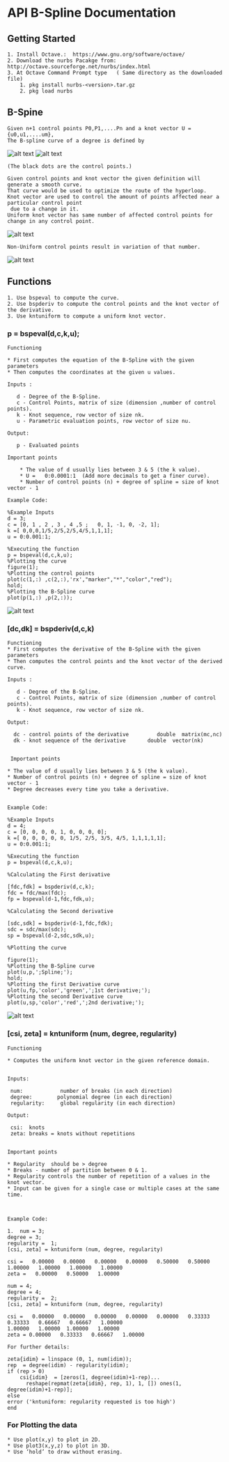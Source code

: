 # API B-Spline Documentation

## Getting Started

    1. Install Octave.:  https://www.gnu.org/software/octave/ 
    2. Download the nurbs Pacakge from:  http://octave.sourceforge.net/nurbs/index.html
    3. At Octave Command Prompt type   ( Same directory as the downloaded file)
        1. pkg install nurbs-<version>.tar.gz
        2. pkg load nurbs


## B-Spine

    Given n+1 control points P0,P1,....Pn and a knot vector U = {u0,u1,....um},
    The B-spline curve of a degree is defined by

![alt text](https://github.com/BITShyperloop/NumSim/blob/megcharu/bspline-curve-eqn.jpg "B-Spline Definition")
![alt text](https://github.com/BITShyperloop/NumSim/blob/megcharu/B-spline_curve.png "B-Spline")

    (The black dots are the control points.)

    Given control points and knot vector the given definition will generate a smooth curve.
    That curve would be used to optimize the route of the hyperloop.
    Knot vector are used to control the amount of points affected near a particular control point
     due to a change in it. 
    Uniform knot vector has same number of affected control points for change in any control point.  

![alt text](https://github.com/BITShyperloop/NumSim/blob/megcharu/uniform-knots.png "Uniform Knot Vector")
 
    Non-Uniform control points result in variation of that number.

![alt text](https://github.com/BITShyperloop/NumSim/blob/megcharu/non-uniform-knots.png "Non Uniform Knot Vector")

## Functions

    1. Use bspeval to compute the curve.
    2. Use bspderiv to compute the control points and the knot vector of the derivative.
    3. Use kntuniform to compute a uniform knot vector.


###  p = bspeval(d,c,k,u);

    
    Functioning 
    
    * First computes the equation of the B-Spline with the given parameters
    * Then computes the coordinates at the given u values.

    Inputs :

       d - Degree of the B-Spline.
       c - Control Points, matrix of size (dimension ,number of control points).
       k - Knot sequence, row vector of size nk.
       u - Parametric evaluation points, row vector of size nu.

    Output:

       p - Evaluated points

    Important points 

        * The value of d usually lies between 3 & 5 (the k value). 
        * U =   0:0.0001:1  (Add more decimals to get a finer curve).
        * Number of control points (n) + degree of spline = size of knot vector - 1

    Example Code:

    %Example Inputs 
    d = 3;
    c = [0, 1 , 2 , 3 , 4 ,5 ;   0, 1, -1, 0, -2, 1];
    k =[ 0,0,0,1/5,2/5,2/5,4/5,1,1,1];
    u = 0:0.001:1;
 
    %Executing the function
    p = bspeval(d,c,k,u);
    %Plotting the curve
    figure(1);
    %Plotting the control points 
    plot(c(1,:) ,c(2,:),'rx',"marker","*","color","red");
    hold;
    %Plotting the B-Spline curve
    plot(p(1,:) ,p(2,:));

![alt text](https://github.com/BITShyperloop/NumSim/blob/megcharu/bspeval.jpeg "bspeval graph")



### [dc,dk] = bspderiv(d,c,k)

    Functioning 
    * First computes the derivative of the B-Spline with the given parameters
    * Then computes the control points and the knot vector of the derived curve.
    
    Inputs :

       d - Degree of the B-Spline.
       c - Control Points, matrix of size (dimension ,number of control points).
       k - Knot sequence, row vector of size nk.

    Output:

      dc - control points of the derivative         double  matrix(mc,nc)
      dk - knot sequence of the derivative       double  vector(nk)


     Important points 

    * The value of d usually lies between 3 & 5 (the k value).
    * Number of control points (n) + degree of spline = size of knot vector - 1
    * Degree decreases every time you take a derivative. 


    Example Code:

    %Example Inputs 
    d = 4;
    c = [0, 0, 0, 0, 1, 0, 0, 0, 0];
    k =[ 0, 0, 0, 0, 0, 1/5, 2/5, 3/5, 4/5, 1,1,1,1,1];
    u = 0:0.001:1;
 
    %Executing the function
    p = bspeval(d,c,k,u);
 
    %Calculating the First derivative 
 
    [fdc,fdk] = bspderiv(d,c,k);
    fdc = fdc/max(fdc);
    fp = bspeval(d-1,fdc,fdk,u);
  
    %Calculating the Second derivative 
 
    [sdc,sdk] = bspderiv(d-1,fdc,fdk);
    sdc = sdc/max(sdc);
    sp = bspeval(d-2,sdc,sdk,u);

    %Plotting the curve
 
    figure(1);
    %Plotting the B-Spline curve
    plot(u,p,';Spline;');
    hold;
    %Plotting the first Derivative curve
    plot(u,fp,'color','green',';1st derivative;');
    %Plotting the second Derivative curve
    plot(u,sp,'color','red',';2nd derivative;');


![alt text](https://github.com/BITShyperloop/NumSim/blob/megcharu/bspderiv.jpeg "bspderiv graph")



### [csi, zeta] = kntuniform (num, degree, regularity)


    Functioning 

    * Computes the uniform knot vector in the given reference domain.


    Inputs:

     num:            number of breaks (in each direction)
     degree:        polynomial degree (in each direction)
     regularity:     global regularity (in each direction)
	
    Output:

     csi:  knots
     zeta: breaks = knots without repetitions


    Important points 

    * Regularity  should be > degree 
    * Breaks - number of partition between 0 & 1.
    * Regularity controls the number of repetition of a values in the  knot vector.
    * Input can be given for a single case or multiple cases at the same time.



    Example Code:

    1.  num = 3;
    degree = 3;
    regularity =  1;
    [csi, zeta] = kntuniform (num, degree, regularity)

    csi =   0.00000   0.00000   0.00000   0.00000   0.50000   0.50000   1.00000   1.00000   1.00000   1.00000
    zeta =   0.00000   0.50000   1.00000

    num = 4;
    degree = 4;
    regularity =  2;
    [csi, zeta] = kntuniform (num, degree, regularity)
    
    csi =   0.00000   0.00000   0.00000   0.00000   0.00000   0.33333   0.33333   0.66667   0.66667   1.00000 
    1.00000   1.00000  1.00000   1.00000
    zeta = 0.00000   0.33333   0.66667   1.00000

    For further details:

    zeta{idim} = linspace (0, 1, num(idim));
    rep  = degree(idim) - regularity(idim);
    if (rep > 0)
        csi{idim}  = [zeros(1, degree(idim)+1-rep)...
          reshape(repmat(zeta{idim}, rep, 1), 1, []) ones(1, degree(idim)+1-rep)];
    else
    error ('kntuniform: regularity requested is too high')
    end



### For Plotting the data

    * Use plot(x,y) to plot in 2D.
    * Use plot3(x,y,z) to plot in 3D.
    * Use ‘hold’ to draw without erasing.













